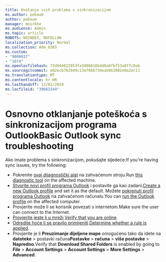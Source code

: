 ```yaml
---
title: Hvatanje svih problema s sinkronizacijom
ms.author: pebaum
author: pebaum
manager: mnirkhe
ms.audience: Admin
ms.topic: article
ROBOTS: NOINDEX, NOFOLLOW
localization_priority: Normal
ms.collection: Adm_O365
ms.custom:
- "9000037"
- "1674"
ms.openlocfilehash: 73d944622953fa3486816b4d8a8fbf53a8f7c0a6
ms.sourcegitcommit: e02ecb762949c13af66b734eab962882e0a2ec11
ms.translationtype: MT
ms.contentlocale: hr-HR
ms.lasthandoff: 12/02/2019
ms.locfileid: "39663349"
---
```

# <a name="basic-outlook-sync-troubleshooting"></a><span data-ttu-id="544d5-102">Osnovno otklanjanje poteškoća s sinkronizacijom programa Outlook</span><span class="sxs-lookup"><span data-stu-id="544d5-102">Basic Outlook sync troubleshooting</span></span>

<span data-ttu-id="544d5-103">Ako imate problema s sinkronizacijom, pokušajte sljedeće:</span><span class="sxs-lookup"><span data-stu-id="544d5-103">If you're having sync issues, try the following:</span></span>

- <span data-ttu-id="544d5-104">Pokrenite [ovaj dijagnostički alat](https://aka.ms/sara-outlooksendreceive) na zahvaćenom stroju.</span><span class="sxs-lookup"><span data-stu-id="544d5-104">Run [this diagnostic tool](https://aka.ms/sara-outlooksendreceive) on the affected machine.</span></span>
- <span data-ttu-id="544d5-105">[Stvorite novi profil programa Outlook](https://support.office.com/article/f544c1ba-3352-4b3b-be0b-8d42a540459d) i postavite ga kao zadani.</span><span class="sxs-lookup"><span data-stu-id="544d5-105">[Create a new Outlook profile](https://support.office.com/article/f544c1ba-3352-4b3b-be0b-8d42a540459d) and set it as the default.</span></span> <span data-ttu-id="544d5-106">Možete [pokrenuti profil programa Outlook](https://aka.ms/SaRA-OutlookSetupProfile) na zahvaćenom računalu.</span><span class="sxs-lookup"><span data-stu-id="544d5-106">You can [run the Outlook profile](https://aka.ms/SaRA-OutlookSetupProfile) on the affected computer.</span></span>
- <span data-ttu-id="544d5-107">Provjerite može li se korisnik povezati s internetom.</span><span class="sxs-lookup"><span data-stu-id="544d5-107">Make sure the user can connect to the Internet.</span></span> 
- <span data-ttu-id="544d5-108">[Provjerite jeste li u mreži](https://support.office.com/article/2460e4a8-16c7-47fc-b204-b1549275aac9).</span><span class="sxs-lookup"><span data-stu-id="544d5-108">[Verify that you are online](https://support.office.com/article/2460e4a8-16c7-47fc-b204-b1549275aac9).</span></span>
- <span data-ttu-id="544d5-109">[Odredite hoće li se pravilo primijeniti](https://support.office.com/article/C24F5DEA-9465-4DF4-AD17-A50704D66C59).</span><span class="sxs-lookup"><span data-stu-id="544d5-109">[Determine whether a rule is applied](https://support.office.com/article/C24F5DEA-9465-4DF4-AD17-A50704D66C59).</span></span>
- <span data-ttu-id="544d5-110">Provjerite je li **Preuzimanje dijeljene mape** omogućeno tako da idete na **datoteke** > postavki računa**Postavke** > **računa** > **više postavke** > **Napredno**.</span><span class="sxs-lookup"><span data-stu-id="544d5-110">Verify that **Download Shared Folders** is enabled by going to **File** > **Account Settings** > **Account Settings** > **More Settings** > **Advanced**.</span></span>